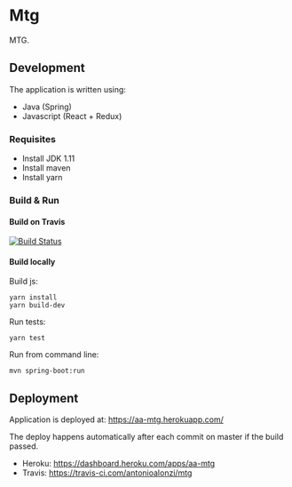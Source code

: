 # Mtg

MTG.



## Development

The application is written using:
 * Java (Spring)
 * Javascript (React + Redux)



### Requisites

 * Install JDK 1.11
 * Install maven
 * Install yarn

### Build & Run

#### Build on Travis

[![Build Status](https://travis-ci.com/antonioalonzi/open-games.svg?branch=master)](https://travis-ci.com/antonioalonzi/open-games)

#### Build locally
    
Build js:

    yarn install
    yarn build-dev

Run tests:
    
    yarn test

Run from command line:

    mvn spring-boot:run


## Deployment

Application is deployed at: https://aa-mtg.herokuapp.com/

The deploy happens automatically after each commit on master if the build passed. 

 * Heroku: https://dashboard.heroku.com/apps/aa-mtg
 * Travis: https://travis-ci.com/antonioalonzi/mtg
